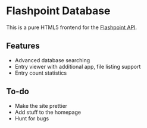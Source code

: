 # Flashpoint Database
This is a pure HTML5 frontend for the [Flashpoint API](https://github.com/WumboSpasm/flashpoint-api).

## Features
* Advanced database searching
* Entry viewer with additional app, file listing support
* Entry count statistics

## To-do
* Make the site prettier
* Add stuff to the homepage
* Hunt for bugs